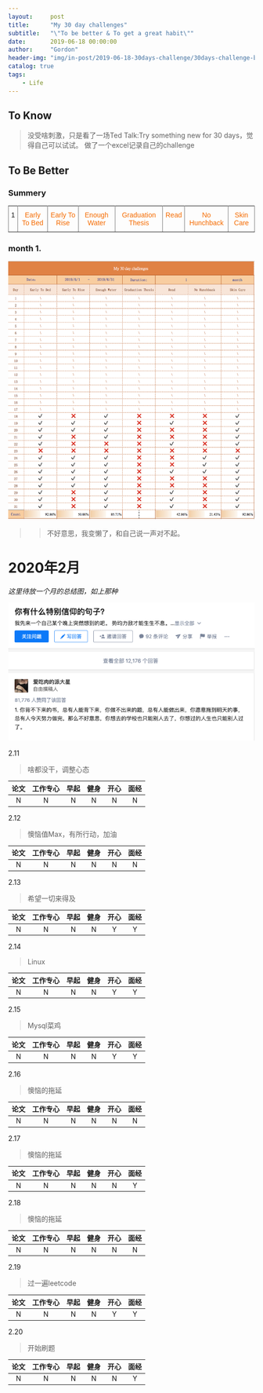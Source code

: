 ```yaml
---
layout:     post
title:      "My 30 day challenges"
subtitle:   "\"To be better & To get a great habit\""
date:       2019-06-18 00:00:00
author:     "Gordon"
header-img: "img/in-post/2019-06-18-30days-challenge/30days-challenge-bg.jpg"
catalog: true
tags:
    - Life
---
```



## To Know

> 没受啥刺激，只是看了一场Ted Talk:Try something new for 30 days，觉得自己可以试试。
> 做了一个excel记录自己的challenge

## To Be Better
### Summery

<style type="text/css">
.tg  {border-collapse:collapse;border-spacing:0;}
.tg td{font-family:Arial, sans-serif;font-size:14px;padding:10px 5px;border-style:solid;border-width:1px;overflow:hidden;word-break:normal;border-color:black;}
.tg th{font-family:Arial, sans-serif;font-size:14px;font-weight:normal;padding:10px 5px;border-style:solid;border-width:1px;overflow:hidden;word-break:normal;border-color:black;}
.tg .tg-5otb{color:#f56b00;border-color:inherit;text-align:left;vertical-align:top}
.tg .tg-pw6p{border-color:inherit;text-align:left;vertical-align:top}
.tg .tg-0pky{color:#f56b00;border-color:inherit;text-align:center;vertical-align:top}
</style>
<table class="tg">
  <tr>
    <td class="tg-pw6p">1</td>
    <td class="tg-0pky">Early To Bed</td>
    <td class="tg-0pky">Early To Rise</td>
    <td class="tg-0pky">Enough Water</td>
    <td class="tg-0pky">Graduation Thesis</td>
    <td class="tg-0pky">Read</td>
    <td class="tg-0pky">No Hunchback</td>
    <td class="tg-0pky">Skin Care</td>
  </tr>
</table>

### month 1.
![](/img/in-post/2019-06-18-30days-challenge/challenge-201906-1.png)

>> 不好意思，我变懒了，和自己说一声对不起。

# 2020年2月

*这里待放一个月的总结图，如上那种*

![](img/in-post/2019-06-18-30days-challenge/jiayou.png)

2.11 
> 啥都没干，调整心态

| 论文  | 工作专心 | 早起    | 健身  |  开心 |面经|
|:-------:|:---:|:-----------:|:-------:|:---:|:---:|
| N  | N | N  | N | N |N|

2.12 
> 懊恼值Max，有所行动，加油

| 论文  | 工作专心 | 早起    | 健身  |  开心 |面经|
|:-------:|:---:|:-----------:|:-------:|:---:|:---:|
| N  | N | N  | N | N |N|


2.13 
> 希望一切来得及

| 论文  | 工作专心 | 早起    | 健身  |  开心 |面经|
|:-------:|:---:|:-----------:|:-------:|:---:|:---:|
| N  | N | N  | N | Y |Y|

2.14 
> Linux

| 论文  | 工作专心 | 早起    | 健身  |  开心 |面经|
|:-------:|:---:|:-----------:|:-------:|:---:|:---:|
| N  | N | N  | N | Y |Y|

2.15 
> Mysql菜鸡

| 论文  | 工作专心 | 早起    | 健身  |  开心 |面经|
|:-------:|:---:|:-----------:|:-------:|:---:|:---:|
| N  | N | N  | N | Y |Y|

2.16 
> 懊恼的拖延

| 论文  | 工作专心 | 早起    | 健身  |  开心 |面经|
|:-------:|:---:|:-----------:|:-------:|:---:|:---:|
| N  | N | N  | N | N | N |

2.17 
> 懊恼的拖延

| 论文  | 工作专心 | 早起    | 健身  |  开心 |面经|
|:-------:|:---:|:-----------:|:-------:|:---:|:---:|
| N  | N | N  | N | N | Y |

2.18 
> 懊恼的拖延

| 论文  | 工作专心 | 早起    | 健身  |  开心 |面经|
|:-------:|:---:|:-----------:|:-------:|:---:|:---:|
| N  | N | N  | N | N | N |

2.19 
> 过一遍leetcode

| 论文  | 工作专心 | 早起    | 健身  |  开心 |面经|
|:-------:|:---:|:-----------:|:-------:|:---:|:---:|
| N  | N | N  | N | Y | Y |

2.20 
> 开始刷题

| 论文  | 工作专心 | 早起    | 健身  |  开心 |面经|
|:-------:|:---:|:-----------:|:-------:|:---:|:---:|
| N  | N | N  | N | N | Y |

